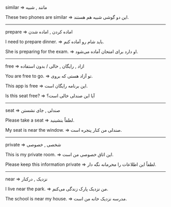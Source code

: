 similar => مانند , شبیه

These two phones are similar => این دو گوشی شبیه هم هستند.

----------

prepare => اماده کردن , اماده شدن

I need to prepare dinner. => باید شام رو آماده کنم.

She is preparing for the exam. => او دارد برای امتحان آماده می‌شود.

----------

free => ازاد , رایگان , خالی / بدون استفاده

You are free to go. => تو آزاد هستی که بروی.

This app is free => این برنامه رایگان است.

Is this seat free? => آیا این صندلی خالی است؟

----------

seat => صندلی , جای نشستن

Please take a seat => لطفاً بنشینید.

My seat is near the window. => صندلی من کنار پنجره است.

----------

private => شخصی , خصوصی

This is my private room. => این اتاق خصوصی من است.

Please keep this information private => لطفاً این اطلاعات را محرمانه نگه دار.

----------

near => نزدیک , درکنار

I live near the park. => من نزدیک پارک زندگی می‌کنم.

The school is near my house. => مدرسه نزدیک خانه من است.
